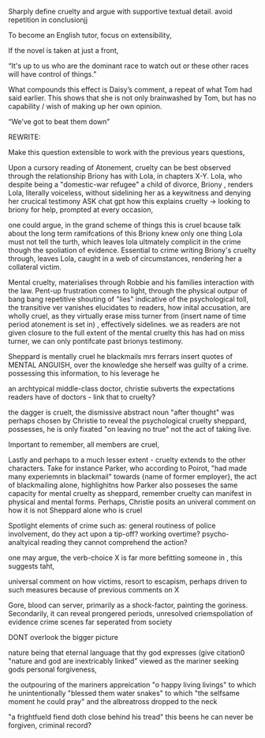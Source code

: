 Sharply define cruelty and argue with supportive textual detail.
avoid repetition in conclusionjj

To become an English tutor, focus on extensibility,

If the novel is taken at just a front,

“It's up to us who are the dominant race to watch out or these other races will have control of things.”

What compounds this effect is Daisy’s comment, a repeat of what Tom had said earlier. This shows that she is not only brainwashed by Tom, but has no capability / wish of making up her own opinion.

“We’ve got to beat them down”

REWRITE:

Make this question extensible to work with the previous years questions,

Upon a cursory reading of Atonement, cruelty can be best observed through the relationship Briony has with Lola, in chapters X-Y. Lola, who despite being a "domestic-war refugee" a child of divorce, Briony , renders Lola, literally voiceless, without sidelining her as a keywitness and denying her crucical testimony
ASK chat gpt how this explains cruelty -> looking to briony for help, prompted at every occasion,

one could argue, in the grand scheme of things this is cruel bcause talk about the long term ramifcations of this
Briony knew only one thing Lola must not tell the turth, which leaves lola ultmately complicit in the crime though the spoliation of evidence. Essential to crime writing Briony's cruelty through, leaves Lola, caught in a web of circumstances, rendering her a collateral victim.

Mental cruelty, materialises through Robbie and his families interaction with the law. Pent-up frustration comes to light, through the physical outpur of bang bang repetitive shouting of "lies" indicative of the psychological toll, the transitive ver vanishes elucidates to readers, how inital accusation, are wholly cruel, as they virtually erase miss turner from (insert name of time period atonement is set in) , effectively sidelines. we as readers are not given closure to the full extent of the mental cruelty this has had on miss turner, we can only pontifcate past brionys testimony.

Sheppard is mentally cruel he blackmails mrs ferrars insert quotes of MENTAL ANGUISH, over the knowledge she herself was guilty of a crime. possessing this information, to his leverage he 

an archtypical middle-class doctor, christie subverts the expectations readers have of doctors - link that to cruelty?

the dagger is cruelt, the dismissive abstract noun "after thought" was perhaps chosen by Christie to reveal the psychological cruelty sheppard, possesses, he is only fixated "on leaving no true" not the act of taking live.

Important to remember, all members are cruel, 

Lastly and perhaps to a much lesser extent - cruelty extends to the other characters. Take for instance Parker, who according to Poirot, "had made many experiemnts in blackmail" towards {name of former employer}, the act of blackmailing alone, highlighitns how Parker also posseses the same capacity for mental cruelty as sheppard, remember cruelty can manifest in physical and mental forms. Perhaps, Christie posits an univeral comment on how it is not Sheppard alone who is cruel

Spotlight elements of crime such as:
general routiness of police involvement, do they act upon a tip-off?
working overtime? 
psycho-analtyical reading they cannot comprehend the action?

one may argue, the verb-choice X is far more befitting someone in ,
this suggests taht,

universal comment on how victims, resort to escapism, perhaps driven to such measures because of previous comments on X

Gore, blood can server, primarily as a shock-factor, painting the goriness. Secondarily, it can reveal prongered periods, unresolved criemspoliation of evidence
crime scenes far seperated from society

DONT overlook the bigger picture

nature being that eternal language that thy god expresses (give citation0 "nature and god are inextricably linked" 
	viewed as the mariner seeking gods personal forgiveness,  

the outpouring of the mariners appreication "o happy living livings" to which he unintentionally "blessed them water snakes" to which "the selfsame moment he could pray" and the albreatross dropped to the neck

"a frightfueld fiend doth close behind his tread" this beens he can never be forgiven, criminal record?
